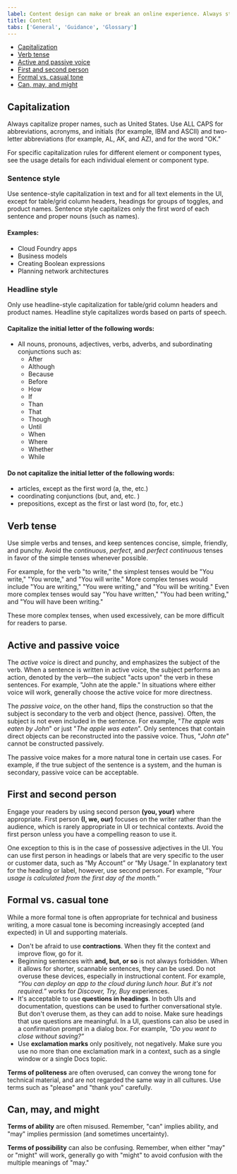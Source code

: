 ```yaml
---
label: Content design can make or break an online experience. Always strive for writing that is clear, concise, and on-brand.
title: Content
tabs: ['General', 'Guidance', 'Glossary']
---
```


<anchor-links>
<ul>
    <li><a href="#capitalization">Capitalization</a></li>
    <li><a href="#verb-tense">Verb tense</a></li>
    <li><a href="#active-and-passive-voice">Active and passive voice</a></li>
    <li><a href="#first-and-second-person">First and second person</a></li>
    <li><a href="#formal-vs-casual-tone">Formal vs. casual tone</a></li>
    <li><a href="#can-may-and-might">Can, may, and might</a></li>
</ul>
</anchor-links>

## Capitalization

Always capitalize proper names, such as United States. Use ALL CAPS for abbreviations, acronyms, and initials (for example, IBM and ASCII) and two-letter abbreviations (for example, AL, AK, and AZ), and for the word "OK."

For specific capitalization rules for different element or component types, see the usage details for each individual element or component type.

### Sentence style

Use sentence-style capitalization in text and for all text elements in the UI, except for table/grid column headers, headings for groups of toggles, and product names. Sentence style capitalizes only the first word of each sentence and proper nouns (such as names).

#### Examples:

- Cloud Foundry apps
- Business models
- Creating Boolean expressions
- Planning network architectures

### Headline style

Only use headline-style capitalization for table/grid column headers and product names. Headline style capitalizes words based on parts of speech.

#### Capitalize the initial letter of the following words:

- All nouns, pronouns, adjectives, verbs, adverbs, and subordinating conjunctions such as:
  - After
  - Although
  - Because
  - Before
  - How
  - If
  - Than
  - That
  - Though
  - Until
  - When
  - Where
  - Whether
  - While

#### Do not capitalize the initial letter of the following words:

- articles, except as the first word (a, the, etc.)
- coordinating conjunctions (but, and, etc. )
- prepositions, except as the first or last word (to, for, etc.)

## Verb tense

Use simple verbs and tenses, and keep sentences concise, simple, friendly, and punchy. Avoid the _continuous_, _perfect_, and _perfect continuous_ tenses in favor of the simple tenses whenever possible. 

For example, for the verb "to write," the simplest tenses would be "You write," "You wrote," and "You will write." More complex tenses would include "You are writing," "You were writing," and "You will be writing." Even more complex tenses would say "You have written," "You had been writing," and "You will have been writing." 

These more complex tenses, when used excessively, can be more difficult for readers to parse.

<grid-wrapper col_lg="8" flex="true">
    <do-dont-example correct=true label="Future Tense" text='"The API will return a promise."'></do-dont-example>
    <do-dont-example label='Future Tense' text='"The API will be returning a promise."'></do-dont-example>
</grid-wrapper>
<grid-wrapper col_lg="8" flex="true">
    <do-dont-example correct=true label="Past Tense" text='"The API exceeded its limit."'></do-dont-example>
    <do-dont-example label='Past Tense' text='"The API has exceeded its limit."'></do-dont-example>
</grid-wrapper>

## Active and passive voice

The _active voice_ is direct and punchy, and emphasizes the subject of the verb. When a sentence is written in active voice, the subject performs an action, denoted by the verb—the subject "acts upon" the verb in these sentences. For example, "John ate the apple." In situations where either voice will work, generally choose the active voice for more directness.

<grid-wrapper col_lg="8" flex="true">
    <do-dont-example correct=true label="Active Voice" text='"Next, the admin configures access privileges."'></do-dont-example>
    <do-dont-example label='Passive Voice' text='"Next, access privileges are configured by the admin."'></do-dont-example>
</grid-wrapper>

The _passive voice_, on the other hand, flips the construction so that the subject is secondary to the verb and object (hence, passive). Often, the subject is not even included in the sentence. For example, "_The apple was eaten by John_" or just "_The apple was eaten_". Only sentences that contain direct objects can be reconstructed into the passive voice. Thus, "_John ate_" cannot be constructed passively.  

 The passive voice makes for a more natural tone in certain use cases. For example, if the true subject of the sentence is a system, and the human is secondary, passive voice can be acceptable.  

<grid-wrapper col_lg="8" flex="true">
    <do-dont-example correct=true label="Passive Voice" text='"The database needs to be rebooted."'></do-dont-example>
    <do-dont-example label='Active Voice' text='"Someone needs to reboot the database."'></do-dont-example>
</grid-wrapper>

## First and second person

Engage your readers by using second person **(you, your)** where appropriate. First person **(I, we, our)** focuses on the writer rather than the audience, which is rarely appropriate in UI or technical contexts. Avoid the first person unless you have a compelling reason to use it.

One exception to this is in the case of possessive adjectives in the UI. You can use first person in headings or labels that are very specific to the user or customer data, such as “My Account” or “My Usage.” In explanatory text for the heading or label, however, use second person. For example, _“Your usage is calculated from the first day of the month.”_

## Formal vs. casual tone

While a more formal tone is often appropriate for technical and business writing, a more casual tone is becoming increasingly accepted (and expected) in UI and supporting materials.

- Don't be afraid to use **contractions**. When they fit the context and improve flow, go for it.
- Beginning sentences with **and, but, or so** is not always forbidden. When it allows for shorter, scannable sentences, they can be used. Do not overuse these devices, especially in instructional content. For example, _“You can deploy an app to the cloud during lunch hour. But it's not required.”_ works for _Discover, Try, Buy_ experiences.
- It's acceptable to use **questions in headings**. In both UIs and documentation, questions can be used to further conversational style. But don't overuse them, as they can add to noise. Make sure headings that use questions are meaningful. In a UI, questions can also be used in a confirmation prompt in a dialog box. For example, _“Do you want to close without saving?”_
- Use **exclamation marks** only positively, not negatively. Make sure you use no more than one exclamation mark in a context, such as a single window or a single Docs topic.

<grid-wrapper col_lg="8" flex="true">
    <do-dont-example correct=true label="Exclamation Points" text='"Your IBM Cloud account is ready!"'></do-dont-example>
    <do-dont-example label='Exclamation Points' text='"You have reached your usage limit!!"'></do-dont-example>
</grid-wrapper>

**Terms of politeness** are often overused, can convey the wrong tone for technical material, and are not regarded the same way in all cultures. Use terms such as "please" and "thank you" carefully.

<grid-wrapper col_lg="8" flex="true">
    <do-dont-example correct=true label='Using Please' description='Use "please" in a UI only when the user is being inconvenienced.' text='"Indexing might take a few minutes. Please wait."'></do-dont-example>
</grid-wrapper>

## Can, may, and might

**Terms of ability** are often misused. Remember, "can" implies ability, and "may" implies permission (and sometimes uncertainty).

<grid-wrapper col_lg="8" flex="true">
    <do-dont-example correct=true label="Ability" text='"You can use the command line interface to update your app."'></do-dont-example>
    <do-dont-example label='Ability' text='"You may use the command line interface to update your app."'></do-dont-example>
</grid-wrapper>

**Terms of possibility** can also be confusing. Remember, when either "may" or "might" will work, generally go with "might" to avoid confusion with the multiple meanings of "may."

<grid-wrapper col_lg="8" flex="true">
    <do-dont-example correct=true label="Possibility" text='"You might need more advanced features when you are integrating with another app."'></do-dont-example>
    <do-dont-example label='Possibility' text='"You may need more advanced features when you are integrating with another app."'></do-dont-example>
</grid-wrapper>
